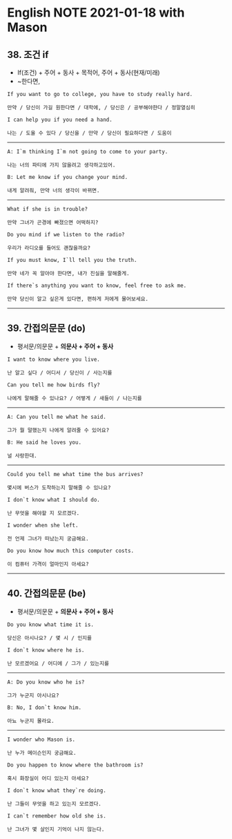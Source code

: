 
# English NOTE 2021-01-18 with Mason

## 38. 조건 if
- If(조건) + 주어 + 동사 + 목적어, 주어 + 동사(현재/미래)
- ~한다면,
```
If you want to go to college, you have to study really hard.

만약 / 당신이 가길 원한다면 / 대학에, / 당신은 / 공부해야한다 / 정말열심히
```
```
I can help you if you need a hand.

나는 / 도울 수 있다 / 당신을 / 만약 / 당신이 필요하다면 / 도움이
```
---
```
A: I`m thinking I`m not going to come to your party.

나는 너의 파티에 가지 않을려고 생각하고있어.

B: Let me know if you change your mind.

내게 알려줘, 만약 너의 생각이 바뀌면.
```
---
```
What if she is in trouble?

만약 그녀가 곤경에 빠졌으면 어떡하지?
```
```
Do you mind if we listen to the radio?

우리가 라디오를 들어도 괜찮을까요?
```
```
If you must know, I`ll tell you the truth.

만약 네가 꼭 알아야 한다면, 내가 진실을 말해줄게.
```
```
If there`s anything you want to know, feel free to ask me.

만약 당신이 알고 싶은게 있다면, 편하게 저에게 물어보세요.
```
---
## 39. 간접의문문 (do)
- 평서문/의문문 + **의문사 + 주어 + 동사**
```
I want to know where you live.

난 알고 싶다 / 어디서 / 당신이 / 사는지를
```
```
Can you tell me how birds fly?

나에게 말해줄 수 있나요? / 어떻게 / 새들이 / 나는지를
```
---
```
A: Can you tell me what he said. 

그가 뭘 말했는지 나에게 알려줄 수 있어요?

B: He said he loves you.

널 사랑한대.
```
---
```
Could you tell me what time the bus arrives?

몇시에 버스가 도착하는지 말해줄 수 있나요?
```
```
I don`t know what I should do.

난 무엇을 해야할 지 모르겠다.
```
```
I wonder when she left.

전 언제 그녀가 떠났는지 궁금해요.
```
```
Do you know how much this computer costs.

이 컴퓨터 가격이 얼마인지 아세요?
```
---
## 40. 간접의문문 (be)
- 평서문/의문문 + **의문사 + 주어 + 동사**
```
Do you know what time it is.

당신은 아시나요? / 몇 시 / 인지를
```
```
I don`t know where he is.

난 모르겠어요 / 어디에 / 그가 / 있는지를
```
---
```
A: Do you know who he is?

그가 누군지 아시나요?

B: No, I don`t know him.

아뇨 누군지 몰라요.
```
---
```
I wonder who Mason is.

난 누가 메이슨인지 궁금해요.
```
```
Do you happen to know where the bathroom is?

혹시 화장실이 어디 있는지 아세요?
```
```
I don`t know what they`re doing.

난 그들이 무엇을 하고 있는지 모르겠다.
```
```
I can`t remember how old she is.

난 그녀가 몇 살인지 기억이 나지 않는다.
```